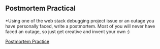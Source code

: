 ## Postmortem Practical

*Using one of the web stack debugging project issue or an outage you have personally faced,
write a postmortem. Most of you will never have faced an outage, so just get creative and invent your own :)

<a href="https://docs.google.com/document/d/1VpBUmwlB29Tdq2ajI9w26RqsVtjKGkMj/edit?usp=sharing&ouid=108439404864560949328&rtpof=true&sd=true"> Postmortem Practice</a>